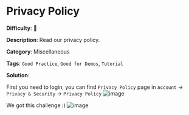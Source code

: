 # Privacy Policy

**Difficulty**: :star2:

**Description**: Read our privacy policy.

**Category**: Miscellaneous

**Tags**: `Good Practice`, `Good for Demos`, `Tutorial`

**Solution**:

First you need to login, you can find `Privacy Policy` page in `Account` &#8594; `Privacy & Security` &#8594; `Privacy Policy`
![image](https://user-images.githubusercontent.com/70436051/180351089-2932f486-7902-4321-bc48-7de5adc82200.png)

We got this challenge :)
![image](https://user-images.githubusercontent.com/70436051/180351157-de5ba32b-7e36-48ec-8262-af24b08eef39.png)
